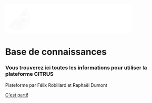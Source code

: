 <img src="media/logoCitrus.png" alt="logo" style="width:500px; max-width:80%"/>

# Base de connaissances

### Vous trouverez ici toutes les informations pour utiliser la plateforme CITRUS

Plateforme par Félix Robillard et Raphaël Dumont

[C'est parti!](#Citrus)
